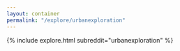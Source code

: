 ```yaml
---
layout: container
permalink: "/explore/urbanexploration"
---
```


<link rel="stylesheet" type="text/css" href="/static/css/explore.css">
{% include explore.html subreddit="urbanexploration" %}
